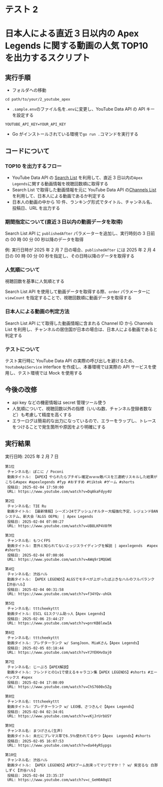 # テスト 2

# 日本人による直近３日以内の Apex Legends に関する動画の人気 TOP10 を出力するスクリプト

## 実行手順

- フォルダへの移動

```
cd path/to/your/2_youtube_apex
```

- `.sample.env`のファイル名を`.env`に変更し、YouTube Data API の API キーを設定する

```
YOUTUBE_API_KEY=YOUR_API_KEY
```

- Go がインストールされている環境で`go run .`コマンドを実行する

## コードについて

### TOP10 を出力するフロー

- YouTube Data API の [Search List](https://developers.google.com/youtube/v3/docs/search/list?hl=ja) を利用して、直近 3 日以内の`Apex Legends`に関する動画情報を視聴回数順に取得する
- Search List で取得した動画情報を元に YouTube Data API の[Channels List](https://developers.google.com/youtube/v3/docs/channels/list?hl=ja) を利用して、日本人による動画であるか判定する
- 日本人の動画の中から 10 件、ランキング形式でタイトル、チャンネル名、投稿日、URL を出力する

### 期間指定について(直近３日以内の動画データを取得)

Search List API に `publishedAfter` パラメーターを追加し、実行時刻の 3 日前の 00 時 00 分 00 秒以降のデータを取得

例: 実行日時が 2025 年 2 月 7 日の場合、`publishedAfter` には 2025 年 2 月 4 日の 00 時 00 分 00 秒を指定し、その日時以降のデータを取得する

### 人気順について

視聴回数を基準に人気順とする

Search List API を使用して動画データを取得する際、`order` パラメーターに `viewCount` を指定することで、視聴回数順に動画データを取得する

### 日本人による動画の判定方法

Search List API にて取得した動画情報に含まれる Channel ID から Channels List を利用し、チャンネルの居住国が日本の場合は、日本人による動画であると判定する

### テストについて

テスト実行時に YouTube Data API の実際の呼び出しを避けるため、`YoutubeApiService` interface を作成し、本番環境では実際の API サービスを使用し、テスト環境では Mock を使用する

## 今後の改修

- api key などの機密情報は secret 管理ツール使う
- 人気順について、視聴回数以外の指標（いいね数、チャンネル登録者数など）も考慮して精度を高くする
- エラーログは簡易的な出力になっているので、エラーをラップし、トレースをつけることで発生箇所や原因をより明確にする

## 実行結果

実行日時: 2025 年 2 月 7 日

```
第1位
 チャンネル名: ぽこに / Poconi
 動画タイトル: 【APEX】やられたらブチギレ確定ｗｗｗ敵パスを三連続リスキルした結果がこちら#apex #apexlegends #fyp #おすすめ #tiktok #ゲーム #shorts
 投稿日: 2025-02-04 17:50:00
 URL: https://www.youtube.com/watch?v=DqAkaFdyy4U

第2位
 チャンネル名: TIE Ru
 動画タイトル: 【最新情報】シーズン24でアッシュ/オルター大幅強化予定、レジェンドBANシステム、新大会『ALGS OEPN』 | Apex Legends
 投稿日: 2025-02-04 07:00:27
 URL: https://www.youtube.com/watch?v=UB8LKP4V8fM

第3位
 チャンネル名: もつくFPS
 動画タイトル: 意外と知られてないエッジスライディングを解説 | apexlegends  #apex #shorts
 投稿日: 2025-02-04 07:00:06
 URL: https://www.youtube.com/watch?v=AWq9r1MQGWE

第4位
 チャンネル名: 渋谷ハル
 動画タイトル: 【APEX LEGENDS】ALGSでモチベが上がったぼぶきなハルのフルパランク【渋谷ハル】
 投稿日: 2025-02-04 00:31:58
 URL: https://www.youtube.com/watch?v=f34YQv-uhGk

第5位
 チャンネル名: tttcheekyttt
 動画タイトル: ESCL G1スクリム助っ人【Apex Legends】
 投稿日: 2025-02-06 23:44:27
 URL: https://www.youtube.com/watch?v=pnrKB8lewIA

第6位
 チャンネル名: tttcheekyttt
 動画タイトル: プレデターランク w/ SangJoon、MiaKさん【Apex Legends】
 投稿日: 2025-02-05 03:18:44
 URL: https://www.youtube.com/watch?v=YJYEKHvOaj0

第7位
 チャンネル名: じーぷろ【APEX解説】
 動画タイトル: フレンドとの1v1で使えるキャラコン集【APEX LEGENDS】#shorts #エーペックス #apex
 投稿日: 2025-02-04 17:00:09
 URL: https://www.youtube.com/watch?v=ChS7600x5Zg

第8位
 チャンネル名: tttcheekyttt
 動画タイトル: プレデターランク w/ LEO様、さつきんぐ【Apex Legends】
 投稿日: 2025-02-04 02:34:01
 URL: https://www.youtube.com/watch?v=vKjJrUrbUSY

第9位
 チャンネル名: まつげさん(生声)
 動画タイトル: 未だにプレマス帯で6.5％使われてるやつ【Apex　Legends】#shorts
 投稿日: 2025-02-05 16:07:53
 URL: https://www.youtube.com/watch?v=da44yRSypgs

第10位
 チャンネル名: 渋谷ハル
 動画タイトル: 【APEX LEGENDS】APEXブーム到来ってマジですか！？ w/ 紫宮るな 白那しずく【渋谷ハル】
 投稿日: 2025-02-04 23:35:37
 URL: https://www.youtube.com/watch?v=c_GeH0A0qUI
```
